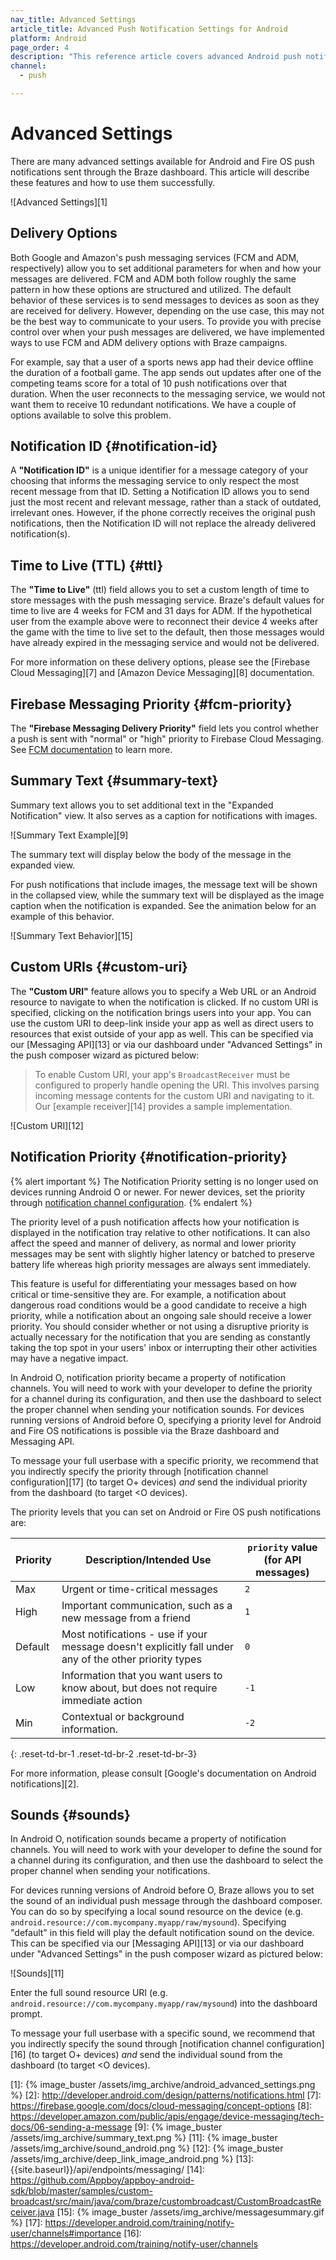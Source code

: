 ```yaml
---
nav_title: Advanced Settings
article_title: Advanced Push Notification Settings for Android
platform: Android
page_order: 4
description: "This reference article covers advanced Android push notification settings such as TTL, notification IDs, notification priority, and more."
channel:
  - push

---
```


# Advanced Settings

There are many advanced settings available for Android and Fire OS push notifications sent through the Braze dashboard. This article will describe these features and how to use them successfully.

![Advanced Settings][1]

## Delivery Options

Both Google and Amazon's push messaging services (FCM and ADM, respectively) allow you to set additional parameters for when and how your messages are delivered. FCM and ADM both follow roughly the same pattern in how these options are structured and utilized. The default behavior of these services is to send messages to devices as soon as they are received for delivery. However, depending on the use case, this may not be the best way to communicate to your users. To provide you with precise control over when your push messages are delivered, we have implemented ways to use FCM and ADM delivery options with Braze campaigns.

For example, say that a user of a sports news app had their device offline the duration of a football game. The app sends out updates after one of the competing teams score for a total of 10 push notifications over that duration. When the user reconnects to the messaging service, we would not want them to receive 10 redundant notifications. We have a couple of options available to solve this problem.

## Notification ID {#notification-id}

A __"Notification ID"__ is a unique identifier for a message category of your choosing that informs the messaging service to only respect the most recent message from that ID. Setting a Notification ID allows you to send just the most recent and relevant message, rather than a stack of outdated, irrelevant ones. However, if the phone correctly receives the original push notifications, then the Notification ID will not replace the already delivered notification(s).

## Time to Live (TTL) {#ttl}
The __"Time to Live"__ (ttl) field allows you to set a custom length of time to store messages with the push messaging service. Braze's default values for time to live are 4 weeks for FCM and 31 days for ADM. If the hypothetical user from the example above were to reconnect their device 4 weeks after the game with the time to live set to the default, then those messages would have already expired in the messaging service and would not be delivered.

For more information on these delivery options, please see the [Firebase Cloud Messaging][7] and [Amazon Device Messaging][8] documentation.

## Firebase Messaging Priority {#fcm-priority}

The __"Firebase Messaging Delivery Priority"__ field lets you control whether a push is sent with "normal" or "high" priority to Firebase Cloud Messaging. See [FCM documentation](https://firebase.google.com/docs/cloud-messaging/concept-options#setting-the-priority-of-a-message) to learn more.

## Summary Text {#summary-text}

Summary text allows you to set additional text in the "Expanded Notification" view. It also serves as a caption for notifications with images.

![Summary Text Example][9]

The summary text will display below the body of the message in the expanded view.

For push notifications that include images, the message text will be shown in the collapsed view, while the summary text will be displayed as the image caption when the notification is expanded. See the animation below for an example of this behavior.

![Summary Text Behavior][15]

## Custom URIs {#custom-uri}

The __"Custom URI"__ feature allows you to specify a Web URL or an Android resource to navigate to when the notification is clicked. If no custom URI is specified, clicking on the notification brings users into your app. You can use the custom URI to deep-link inside your app as well as direct users to resources that exist outside of your app as well. This can be specified via our [Messaging API][13] or via our dashboard under "Advanced Settings" in the push composer wizard as pictured below:

> To enable Custom URI, your app's `BroadcastReceiver` must be configured to properly handle opening the URI.  This involves parsing incoming message contents for the custom URI and navigating to it.  Our [example receiver][14] provides a sample implementation.

![Custom URI][12]

## Notification Priority {#notification-priority}

{% alert important %}
The Notification Priority setting is no longer used on devices running Android O or newer. For newer devices, set the priority through [notification channel configuration](https://developer.android.com/training/notify-user/channels#importance).
{% endalert %}

The priority level of a push notification affects how your notification is displayed in the notification tray relative to other notifications. It can also affect the speed and manner of delivery, as normal and lower priority messages may be sent with slightly higher latency or batched to preserve battery life whereas high priority messages are always sent immediately.

This feature is useful for differentiating your messages based on how critical or time-sensitive they are. For example, a notification about dangerous road conditions would be a good candidate to receive a high priority, while a notification about an ongoing sale should receive a lower priority. You should consider whether or not using a disruptive priority is actually necessary for the notification that you are sending as constantly taking the top spot in your users' inbox or interrupting their other activities may have a negative impact.

In Android O, notification priority became a property of notification channels. You will need to work with your developer to define the priority for a channel during its configuration, and then use the dashboard to select the proper channel when sending your notification sounds. For devices running versions of Android before O, specifying a priority level for Android and Fire OS notifications is possible via the Braze dashboard and Messaging API. 

To message your full userbase with a specific priority, we recommend that you indirectly specify the priority through [notification channel configuration][17] (to target O+ devices) *and* send the individual priority from the dashboard (to target &#60;O devices).

The priority levels that you can set on Android or Fire OS push notifications are:

| Priority | Description/Intended Use | `priority` value (for API messages) |
|----------|--------------------------|-------------------------------------|
| Max      | Urgent or time-critical messages | `2` |
| High     | Important communication, such as a new message from a friend | `1` |
| Default  | Most notifications - use if your message doesn't explicitly fall under any of the other priority types | `0` |
| Low      | Information that you want users to know about, but does not require immediate action | `-1` |
| Min      | Contextual or background information. | `-2` |
{: .reset-td-br-1 .reset-td-br-2 .reset-td-br-3}

For more information, please consult [Google's documentation on Android notifications][2].

## Sounds {#sounds}

In Android O, notification sounds became a property of notification channels. You will need to work with your developer to define the sound for a channel during its configuration, and then use the dashboard to select the proper channel when sending your notifications.

For devices running versions of Android before O, Braze allows you to set the sound of an individual push message through the dashboard composer. You can do so by specifying a local sound resource on the device (e.g. `android.resource://com.mycompany.myapp/raw/mysound`). Specifying "default" in this field will play the default notification sound on the device. This can be specified via our [Messaging API][13] or via our dashboard under "Advanced Settings" in the push composer wizard as pictured below:

![Sounds][11]

Enter the full sound resource URI (e.g. `android.resource://com.mycompany.myapp/raw/mysound`) into the dashboard prompt.

To message your full userbase with a specific sound, we recommend that you indirectly specify the sound through [notification channel configuration][16] (to target O+ devices) *and* send the individual sound from the dashboard (to target <O devices).

[1]: {% image_buster /assets/img_archive/android_advanced_settings.png %}
[2]: http://developer.android.com/design/patterns/notifications.html
[7]: https://firebase.google.com/docs/cloud-messaging/concept-options
[8]: https://developer.amazon.com/public/apis/engage/device-messaging/tech-docs/06-sending-a-message
[9]: {% image_buster /assets/img_archive/summary_text.png %}
[11]: {% image_buster /assets/img_archive/sound_android.png %}
[12]: {% image_buster /assets/img_archive/deep_link_image_android.png %}
[13]: {{site.baseurl}}/api/endpoints/messaging/
[14]: https://github.com/Appboy/appboy-android-sdk/blob/master/samples/custom-broadcast/src/main/java/com/braze/custombroadcast/CustomBroadcastReceiver.java
[15]: {% image_buster /assets/img_archive/messagesummary.gif %}
[17]: https://developer.android.com/training/notify-user/channels#importance
[16]: https://developer.android.com/training/notify-user/channels
